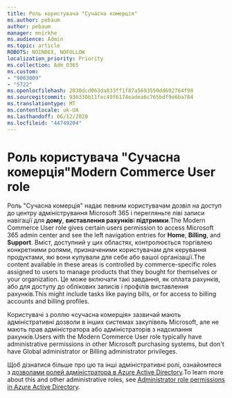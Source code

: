 ```yaml
---
title: Роль користувача "Сучасна комерція"
ms.author: pebaum
author: pebaum
manager: mnirkhe
ms.audience: Admin
ms.topic: article
ROBOTS: NOINDEX, NOFOLLOW
localization_priority: Priority
ms.collection: Adm_O365
ms.custom:
- "9003009"
- "5722"
ms.openlocfilehash: 2830dcd063da833ff1f87a5693550dd692764f98
ms.sourcegitcommit: 936330b11fec49f6174eadea6c765bdf9e6ba784
ms.translationtype: MT
ms.contentlocale: uk-UA
ms.lasthandoff: 06/12/2020
ms.locfileid: "44749204"
---
```

# <a name="modern-commerce-user-role"></a><span data-ttu-id="766da-102">Роль користувача "Сучасна комерція"</span><span class="sxs-lookup"><span data-stu-id="766da-102">Modern Commerce User role</span></span>

<span data-ttu-id="766da-103">Роль "Сучасна комерція" надає певним користувачам дозвіл на доступ до центру адміністрування Microsoft 365 і перегляньте ліві записи навігації для **дому**, **виставлення рахунків**і **підтримки**.</span><span class="sxs-lookup"><span data-stu-id="766da-103">The Modern Commerce User role gives certain users permission to access Microsoft 365 admin center and see the left navigation entries for **Home**, **Billing**, and **Support**.</span></span> <span data-ttu-id="766da-104">Вміст, доступний у цих областях, контролюється торгівлею конкретними ролями, призначеними користувачам для керування продуктами, які вони купували для себе або вашої організації.</span><span class="sxs-lookup"><span data-stu-id="766da-104">The content available in these areas is controlled by commerce-specific roles assigned to users to manage products that they bought for themselves or your organization.</span></span> <span data-ttu-id="766da-105">Це може включати такі завдання, як оплата рахунків, або для доступу до облікових записів і профілів виставлення рахунків.</span><span class="sxs-lookup"><span data-stu-id="766da-105">This might include tasks like paying bills, or for access to billing accounts and billing profiles.</span></span>

<span data-ttu-id="766da-106">Користувачі з роллю «сучасна комерція» зазвичай мають адміністративні дозволи в інших системах закупівель Microsoft, але не мають прав адміністратора або адміністраторів з надсилання рахунків.</span><span class="sxs-lookup"><span data-stu-id="766da-106">Users with the Modern Commerce User role typically have administrative permissions in other Microsoft purchasing systems, but don't have Global administrator or Billing administrator privileges.</span></span>

<span data-ttu-id="766da-107">Щоб дізнатися більше про цю та інші адміністративні ролі, ознайомтеся з [дозволами ролей адміністратора в Azure Active Directory](https://docs.microsoft.com/azure/active-directory/users-groups-roles/directory-assign-admin-roles#modern-commerce-administrator).</span><span class="sxs-lookup"><span data-stu-id="766da-107">To learn more about this and other administrative roles, see [Administrator role permissions in Azure Active Directory](https://docs.microsoft.com/azure/active-directory/users-groups-roles/directory-assign-admin-roles#modern-commerce-administrator).</span></span>